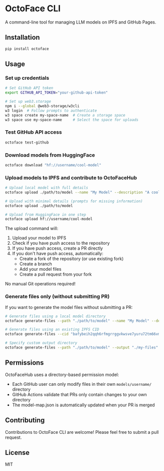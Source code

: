 # OctoFace CLI

A command-line tool for managing LLM models on IPFS and GitHub Pages.

## Installation

```bash
pip install octoface
```

## Usage

### Set up credentials

```bash
# Set GitHub API token
export GITHUB_API_TOKEN="your-github-api-token"

# Set up web3.storage
npm i --global @web3-storage/w3cli
w3 login  # Follow prompts to authenticate
w3 space create my-space-name  # Create a storage space
w3 space use my-space-name     # Select the space for uploads
```

### Test GitHub API access

```bash
octoface test-github
```

### Download models from HuggingFace

```bash
octoface download "hf://username/cool-model"
```

### Upload models to IPFS and contribute to OctoFaceHub

```bash
# Upload local model with full details
octoface upload ./path/to/model --name "My Model" --description "A cool model" --tags "cool,awesome"

# Upload with minimal details (prompts for missing information)
octoface upload ./path/to/model

# Upload from HuggingFace in one step
octoface upload hf://username/cool-model
```

The upload command will:

1. Upload your model to IPFS
2. Check if you have push access to the repository
3. If you have push access, create a PR directly
4. If you don't have push access, automatically:
   - Create a fork of the repository (or use existing fork)
   - Create a branch
   - Add your model files
   - Create a pull request from your fork

No manual Git operations required!

### Generate files only (without submitting PR)

If you want to generate the model files without submitting a PR:

```bash
# Generate files using a local model directory
octoface generate-files --path "./path/to/model" --name "My Model" --description "A cool model" --tags "cool,awesome"

# Generate files using an existing IPFS CID
octoface generate-files --cid "bafybeih2qqh6rfmgrrggvkwsve7yuru72tm66vmp2cc5q7nmhytnovq7dm" --name "My Model" --description "A cool model" --tags "cool,awesome"

# Specify custom output directory
octoface generate-files --path "./path/to/model" --output "./my-files"
```

## Permissions

OctoFaceHub uses a directory-based permission model:

- Each GitHub user can only modify files in their own `models/username/` directory
- GitHub Actions validate that PRs only contain changes to your own directory
- The model-map.json is automatically updated when your PR is merged

## Contributing

Contributions to OctoFace CLI are welcome! Please feel free to submit a pull request.

## License

MIT
